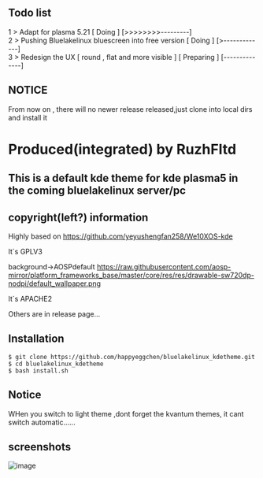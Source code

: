 ## Todo list

1 > Adapt for plasma  5.21 [ Doing ] [>>>>>>>>---------] <br>
2 > Pushing Bluelakelinux bluescreen into free version [ Doing ] [>-------------] <br>
3 > Redesign the UX [ round , flat and more visible ] [ Preparing ] [--------------] <br>


## NOTICE

From now on , there will no newer release released,just clone into local dirs and install it

# Produced(integrated) by RuzhFltd

## This is a default kde theme for kde plasma5 in the coming bluelakelinux server/pc

## copyright(left?) information

Highly based on https://github.com/yeyushengfan258/We10XOS-kde

It`s GPLV3

background->AOSPdefault
https://raw.githubusercontent.com/aosp-mirror/platform_frameworks_base/master/core/res/res/drawable-sw720dp-nodpi/default_wallpaper.png

It`s APACHE2

Others are in release page...

## Installation
```
$ git clone https://github.com/happyeggchen/bluelakelinux_kdetheme.git
$ cd bluelakelinux_kdetheme
$ bash install.sh
```

## Notice
WHen you switch to light theme ,dont forget the kvantum themes, it cant switch automatic......

## screenshots

![image](https://github.com/happyeggchen/bluelakelinux_kdetheme/raw/master/screenshot/fl.png)
